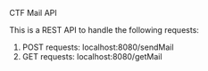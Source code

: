 CTF Mail API

This is a REST API to handle the following requests:

1. POST requests:
   localhost:8080/sendMail
2. GET requests:
   localhost:8080/getMail
